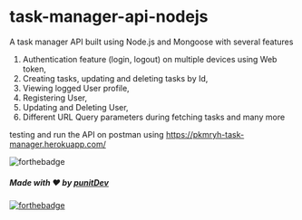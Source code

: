# task-manager-api-nodejs
A task manager API built using Node.js and Mongoose with several features 
1. Authentication feature (login, logout) on multiple devices using Web token, 
2. Creating tasks, updating and deleting tasks by Id,
3. Viewing logged User profile,
4. Registering User,
5. Updating and Deleting User,
6. Different URL Query parameters during fetching tasks and many more

testing and run the API on postman using https://pkmryh-task-manager.herokuapp.com/

![forthebadge](https://badgen.net/npm/v/express)

##### Made with ♥ by <a href="https://github.com/punitkmryh">punitDev</a>
[![forthebadge](https://forthebadge.com/images/badges/built-with-love.svg)](https://github.com/punitkmryh)
